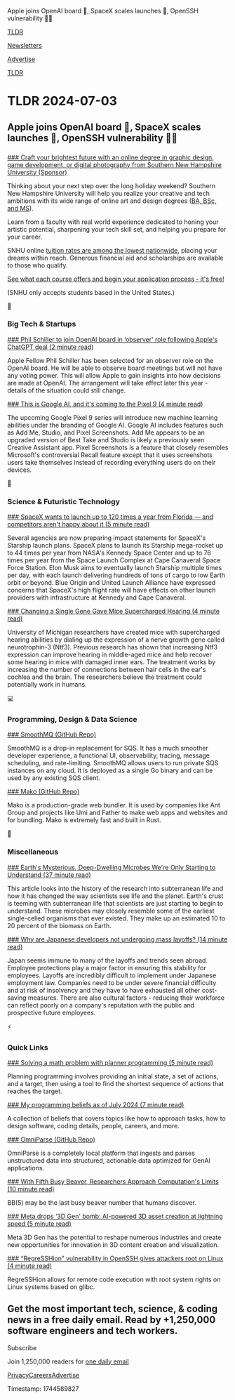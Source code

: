 Apple joins OpenAI board 🤖, SpaceX scales launches 🚀, OpenSSH vulnerability 👨‍💻

[TLDR](/)

[Newsletters](/newsletters)

[Advertise](https://advertise.tldr.tech/)

[TLDR](/)

# TLDR 2024-07-03

## Apple joins OpenAI board 🤖, SpaceX scales launches 🚀, OpenSSH vulnerability 👨‍💻

### 

[### Craft your brightest future with an online degree in graphic design, game development, or digital photography from Southern New Hampshire University (Sponsor)](https://degrees.snhu.edu/subjects/art-and-design?utm_source=TLDR&amp;utm_medium=PPL&amp;utm_campaign=PROS_Email&amp;utm_content=TLDR-Design&amp;snhu_segment=OL)

Thinking about your next step over the long holiday weekend? Southern New Hampshire University will help you realize your creative and tech ambitions with its wide range of online art and design degrees ([BA, BSc, and MS](https://degrees.snhu.edu/subjects/art-and-design?utm_source=TLDR&utm_medium=PPL&utm_campaign=PROS_Email&utm_content=TLDR-Design&snhu_segment=OL)).

Learn from a faculty with real world experience dedicated to honing your artistic potential, sharpening your tech skill set, and helping you prepare for your career.

SNHU online [tuition rates are among the lowest nationwide](https://degrees.snhu.edu/subjects/art-and-design?utm_source=TLDR&utm_medium=PPL&utm_campaign=PROS_Email&utm_content=TLDR-Design&snhu_segment=OL), placing your dreams within reach. Generous financial aid and scholarships are available to those who qualify.

[See what each course offers and begin your application process - it's free!](https://degrees.snhu.edu/subjects/art-and-design?utm_source=TLDR&utm_medium=PPL&utm_campaign=PROS_Email&utm_content=TLDR-Design&snhu_segment=OL)

(SNHU only accepts students based in the United States.)

📱

### Big Tech & Startups

[### Phil Schiller to join OpenAI board in ‘observer' role following Apple's ChatGPT deal (2 minute read)](https://9to5mac.com/2024/07/02/apple-phil-schiller-openai-board-observer/?utm_source=tldrnewsletter)

Apple Fellow Phil Schiller has been selected for an observer role on the OpenAI board. He will be able to observe board meetings but will not have any voting power. This will allow Apple to gain insights into how decisions are made at OpenAI. The arrangement will take effect later this year - details of the situation could still change.

[### This is Google AI, and it's coming to the Pixel 9 (4 minute read)](https://www.androidauthority.com/google-ai-recall-pixel-9-3456399/?utm_source=tldrnewsletter)

The upcoming Google Pixel 9 series will introduce new machine learning abilities under the branding of Google AI. Google AI includes features such as Add Me, Studio, and Pixel Screenshots. Add Me appears to be an upgraded version of Best Take and Studio is likely a previously seen Creative Assistant app. Pixel Screenshots is a feature that closely resembles Microsoft's controversial Recall feature except that it uses screenshots users take themselves instead of recording everything users do on their devices.

🚀

### Science & Futuristic Technology

[### SpaceX wants to launch up to 120 times a year from Florida — and competitors aren't happy about it (5 minute read)](https://techcrunch.com/2024/07/02/spacex-wants-to-launch-up-to-120-times-a-year-from-florida-and-competitors-arent-happy-about-it/?guccounter=1&amp;utm_source=tldrnewsletter)

Several agencies are now preparing impact statements for SpaceX's Starship launch plans. SpaceX plans to launch its Starship mega-rocket up to 44 times per year from NASA's Kennedy Space Center and up to 76 times per year from the Space Launch Complex at Cape Canaveral Space Force Station. Elon Musk aims to eventually launch Starship multiple times per day, with each launch delivering hundreds of tons of cargo to low Earth orbit or beyond. Blue Origin and United Launch Alliance have expressed concerns that SpaceX's high flight rate will have effects on other launch providers with infrastructure at Kennedy and Cape Canaveral.

[### Changing a Single Gene Gave Mice Supercharged Hearing (4 minute read)](https://www.sciencealert.com/changing-a-single-gene-gave-mice-supercharged-hearing?utm_source=tldrnewsletter)

University of Michigan researchers have created mice with supercharged hearing abilities by dialing up the expression of a nerve growth gene called neurotrophin-3 (Ntf3). Previous research has shown that increasing Ntf3 expression can improve hearing in middle-aged mice and help recover some hearing in mice with damaged inner ears. The treatment works by increasing the number of connections between hair cells in the ear's cochlea and the brain. The researchers believe the treatment could potentially work in humans.

💻

### Programming, Design & Data Science

[### SmoothMQ (GitHub Repo)](https://github.com/poundifdef/SmoothMQ?utm_source=tldrnewsletter)

SmoothMQ is a drop-in replacement for SQS. It has a much smoother developer experience, a functional UI, observability, tracing, message scheduling, and rate-limiting. SmoothMQ allows users to run private SQS instances on any cloud. It is deployed as a single Go binary and can be used by any existing SQS client.

[### Mako (GitHub Repo)](https://github.com/umijs/mako/?utm_source=tldrnewsletter)

Mako is a production-grade web bundler. It is used by companies like Ant Group and projects like Umi and Father to make web apps and websites and for bundling. Mako is extremely fast and built in Rust.

🎁

### Miscellaneous

[### Earth's Mysterious, Deep-Dwelling Microbes We're Only Starting to Understand (37 minute read)](https://www.nytimes.com/2024/06/24/magazine/earth-geomicrobiology-microbes.html?unlocked_article_code=1.4U0.k_ry.k70n-wrdqFfR&amp;smid=url-share&amp;utm_source=tldrnewsletter)

This article looks into the history of the research into subterranean life and how it has changed the way scientists see life and the planet. Earth's crust is teeming with subterranean life that scientists are just starting to begin to understand. These microbes may closely resemble some of the earliest single-celled organisms that ever existed. They make up an estimated 10 to 20 percent of the biomass on Earth.

[### Why are Japanese developers not undergoing mass layoffs? (14 minute read)](https://www.gamesindustry.biz/why-are-japanese-developers-not-undergoing-mass-layoffs?utm_source=tldrnewsletter)

Japan seems immune to many of the layoffs and trends seen abroad. Employee protections play a major factor in ensuring this stability for employees. Layoffs are incredibly difficult to implement under Japanese employment law. Companies need to be under severe financial difficulty and at risk of insolvency and they have to have exhausted all other cost-saving measures. There are also cultural factors - reducing their workforce can reflect poorly on a company's reputation with the public and prospective future employees.

⚡

### Quick Links

[### Solving a math problem with planner programming (5 minute read)](https://buttondown.email/hillelwayne/archive/solving-a-math-problem-with-planner-programming/?utm_source=tldrnewsletter)

Planning programming involves providing an initial state, a set of actions, and a target, then using a tool to find the shortest sequence of actions that reaches the target.

[### My programming beliefs as of July 2024 (7 minute read)](https://evanhahn.com/programming-beliefs-as-of-july-2024/?utm_source=tldrnewsletter)

A collection of beliefs that covers topics like how to approach tasks, how to design software, coding details, people, careers, and more.

[### OmniParse (GitHub Repo)](https://github.com/adithya-s-k/omniparse?utm_source=tldrnewsletter)

OmniParse is a completely local platform that ingests and parses unstructured data into structured, actionable data optimized for GenAI applications.

[### With Fifth Busy Beaver, Researchers Approach Computation's Limits (10 minute read)](https://www.quantamagazine.org/amateur-mathematicians-find-fifth-busy-beaver-turing-machine-20240702/?utm_source=tldrnewsletter)

BB(5) may be the last busy beaver number that humans discover.

[### Meta drops ‘3D Gen' bomb: AI-powered 3D asset creation at lightning speed (5 minute read)](https://venturebeat.com/ai/meta-drops-3d-gen-bomb-ai-powered-3d-asset-creation-at-lightning-speed/?utm_source=tldrnewsletter)

Meta 3D Gen has the potential to reshape numerous industries and create new opportunities for innovation in 3D content creation and visualization.

[### “RegreSSHion” vulnerability in OpenSSH gives attackers root on Linux (4 minute read)](https://arstechnica.com/security/2024/07/regresshion-vulnerability-in-openssh-gives-attackers-root-on-linux/?utm_source=tldrnewsletter)

RegreSSHion allows for remote code execution with root system rights on Linux systems based on glibc.

## Get the most important tech, science, & coding news in a free daily email. Read by +1,250,000 software engineers and tech workers.

Subscribe

Join 1,250,000 readers for [one daily email](/api/latest/tech)

[Privacy](/privacy)[Careers](https://jobs.ashbyhq.com/tldr.tech)[Advertise](/tech/advertise)

Timestamp: 1744589827